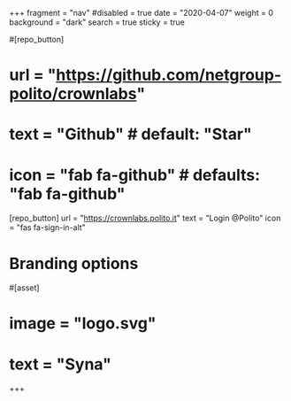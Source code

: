 +++
fragment = "nav"
#disabled = true
date = "2020-04-07"
weight = 0
background = "dark"
search = true
sticky = true

#[repo_button]
#  url = "https://github.com/netgroup-polito/crownlabs"
#  text = "Github" # default: "Star"
#  icon = "fab fa-github" # defaults: "fab fa-github"

[repo_button]
  url = "https://crownlabs.polito.it"
  text = "Login @Polito"
  icon = "fas fa-sign-in-alt"


# Branding options
#[asset]
#  image = "logo.svg"
#  text = "Syna"
+++
